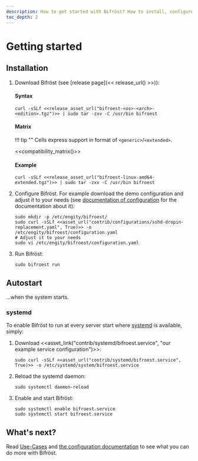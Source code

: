 ```yaml
---
description: How to get started with Bifröst? How to install, configure and run it.
toc_depth: 2
---
```


# Getting started

## Installation

1. Download Bifröst (see [release page](<< release_url() >>)):<br>

    #### Syntax
    ```shell
    curl -sSLf <<release_asset_url("bifroest-<os>-<arch>-<edition>.tgz")>> | sudo tar -zxv -C /usr/bin bifroest
    ```

    #### Matrix

    !!! tip ""
        Cells express support in format of `<generic>`/`<extended>`.

    <<compatibility_matrix()>>

    #### Example
    ```shell
    curl -sSLf <<release_asset_url("bifroest-linux-amd64-extended.tgz")>> | sudo tar -zxv -C /usr/bin bifroest
    ```

2. Configure Bifröst. For example download the demo configuration and adjust it to your needs (see [documentation of configuration](../reference/configuration.md) for the documentation about it):
   ```shell
   sudo mkdir -p /etc/engity/bifroest/
   sudo curl -sSLf <<asset_url("contrib/configurations/sshd-dropin-replacement.yaml", True)>> -o /etc/engity/bifroest/configuration.yaml
   # Adjust it to your needs
   sudo vi /etc/engity/bifroest/configuration.yaml
   ```

3. Run Bifröst:
   ```shell
   sudo bifroest run
   ```

## Autostart

...when the system starts.

### systemd

To enable Bifröst to run at every server start where [systemd](https://wiki.archlinux.org/title/Systemd) is available, simply:
1. Download <<asset_link("contrib/systemd/bifroest.service", "our example service configuration")>>:
   ```shell
   sudo curl -sSLf <<asset_url("contrib/systemd/bifroest.service", True)>> -o /etc/systemd/system/bifroest.service
   ```
2. Reload the systemd daemon:
   ```shell
   sudo systemctl daemon-reload
   ```
3. Enable and start Bifröst:
   ```shell
   sudo systemctl enable bifroest.service
   sudo systemctl start bifroest.service
   ```

## What's next?

Read [Use-Cases](../usecases.md) and [the configuration documentation](../reference/configuration.md) to see what you can do more with Bifröst.
